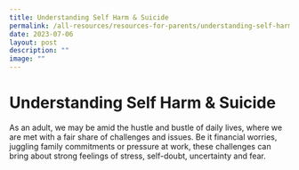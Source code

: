 ```yaml
---
title: Understanding Self Harm & Suicide
permalink: /all-resources/resources-for-parents/understanding-self-harm-and-suicide/
date: 2023-07-06
layout: post
description: ""
image: ""
---
```

# Understanding Self Harm & Suicide
As an adult, we may be amid the hustle and bustle of daily lives, where we are met with a fair share of challenges and issues. Be it financial worries, juggling family commitments or pressure at work, these challenges can bring about strong feelings of stress, self-doubt, uncertainty and fear.